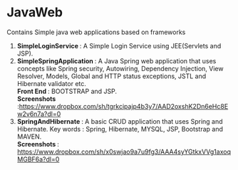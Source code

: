 # JavaWeb
Contains Simple java web applications based on frameworks
1) <b>SimpleLoginService </b> : A Simple Login Service using JEE(Servlets and JSP). 
2) <b>SimpleSpringApplication </b>: A Java Spring web application that uses concepts like Spring security, Autowiring, Dependency Injection, View Resolver, Models, Global and HTTP status exceptions, JSTL and Hibernate validator etc. <br>
<b>Front End </b>   : BOOTSTRAP and JSP. <br>
<b>Screenshots </b> :https://www.dropbox.com/sh/tgrkcipajp4b3y7/AAD2oxshK2Dn6eHc8Ew2v6n7a?dl=0
3) <b>SpringAndHibernate </b>: A basic CRUD application that uses Spring and Hibernate. Key words : Spring, Hibernate, MYSQL, JSP, Bootstrap and MAVEN. <br>
   <b>Screenshots </b> : https://www.dropbox.com/sh/x0swjao9a7u9fg3/AAA4syYGtkxVVg1axoqMGBF6a?dl=0
